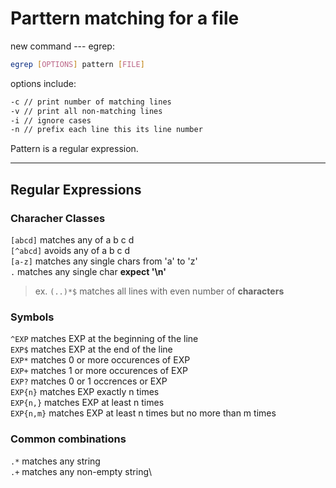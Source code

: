 # Parttern matching for a file
new command --- egrep:  
```bash
egrep [OPTIONS] pattern [FILE]
```
options include:
```bash
-c // print number of matching lines
-v // print all non-matching lines
-i // ignore cases
-n // prefix each line this its line number
```
Pattern is a regular expression.
___
## Regular Expressions
### Characher Classes
`[abcd]` matches any of a b c d\
`[^abcd]` avoids any of a b c d\
`[a-z]` matches any single chars from 'a' to 'z'\
`.` matches any single char **expect '\n'**
> ex. `(..)*$` matches all lines with even number of **characters**

### Symbols
`^EXP` matches EXP at the beginning of the line\
`EXP$` matches EXP at the end of the line\
`EXP*` matches 0 or more occurences of EXP\
`EXP+` matches 1 or more occurences of EXP\
`EXP?` matches 0 or 1 occrences or EXP\
`EXP{n}` matches EXP exactly n times\
`EXP{n,}` matches EXP at least n times\
`EXP{n,m}` matches EXP at least n times but no more than m times

### Common combinations
`.*` matches any string\
`.+` matches any non-empty string\





